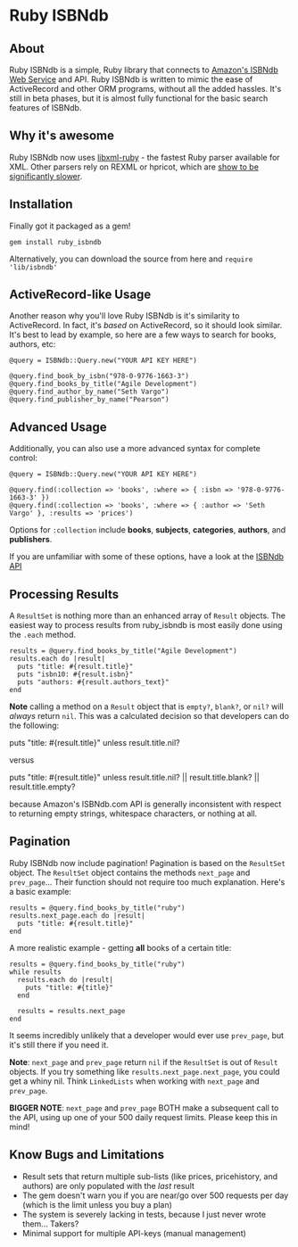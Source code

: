 Ruby ISBNdb
===========
About
-----

Ruby ISBNdb is a simple, Ruby library that connects to [Amazon's ISBNdb Web Service](http://isbndb.com) and API. Ruby ISBNdb is written to mimic the ease of ActiveRecord and other ORM programs, without all the added hassles. It's still in beta phases, but it is almost fully functional for the basic search features of ISBNdb.

Why it's awesome
----------------

Ruby ISBNdb now uses [libxml-ruby](http://libxml.rubyforge.org/) - the fastest Ruby parser available for XML. Other parsers rely on REXML or hpricot, which are [show to be significantly slower](http://railstips.org/blog/archives/2008/08/11/parsing-xml-with-ruby/).

Installation
------------

Finally got it packaged as a gem!

    gem install ruby_isbndb

Alternatively, you can download the source from here and `require 'lib/isbndb'`

ActiveRecord-like Usage
-----------------------
Another reason why you'll love Ruby ISBNdb is it's similarity to ActiveRecord. In fact, it's *based* on ActiveRecord, so it should look similar. It's best to lead by example, so here are a few ways to search for books, authors, etc:

    @query = ISBNdb::Query.new("YOUR API KEY HERE")

    @query.find_book_by_isbn("978-0-9776-1663-3")
    @query.find_books_by_title("Agile Development")
    @query.find_author_by_name("Seth Vargo")
    @query.find_publisher_by_name("Pearson")

Advanced Usage
--------------
Additionally, you can also use a more advanced syntax for complete control:

    @query = ISBNdb::Query.new("YOUR API KEY HERE")

    @query.find(:collection => 'books', :where => { :isbn => '978-0-9776-1663-3' })
    @query.find(:collection => 'books', :where => { :author => 'Seth Vargo' }, :results => 'prices')
    
Options for `:collection` include **books**, **subjects**, **categories**, **authors**, and **publishers**.
		
If you are unfamiliar with some of these options, have a look at the [ISBNdb API](http://isbndb.com/docs/api/)

Processing Results
------------------
A `ResultSet` is nothing more than an enhanced array of `Result` objects. The easiest way to process results from ruby_isbndb is most easily done using the `.each` method.

    results = @query.find_books_by_title("Agile Development")
    results.each do |result|
      puts "title: #{result.title}"
      puts "isbn10: #{result.isbn}"
      puts "authors: #{result.authors_text}"
    end
    
**Note** calling a method on a `Result` object that is `empty?`, `blank?`, or `nil?` will *always* return `nil`. This was a calculated decision so that developers can do the following:

  puts "title: #{result.title}" unless result.title.nil?
  
versus

  puts "title: #{result.title}" unless result.title.nil? || result.title.blank? || result.title.empty?

because Amazon's ISBNdb.com API is generally inconsistent with respect to returning empty strings, whitespace characters, or nothing at all.

Pagination
----------
Ruby ISBNdb now include pagination! Pagination is based on the `ResultSet` object. The `ResultSet` object contains the methods `next_page` and `prev_page`... Their function should not require too much explanation. Here's a basic example:

    results = @query.find_books_by_title("ruby")
    results.next_page.each do |result|
      puts "title: #{result.title}"
    end
    
A more realistic example - getting **all** books of a certain title:

    results = @query.find_books_by_title("ruby")
    while results
      results.each do |result|
        puts "title: #{title}"
      end
      
      results = results.next_page
    end
    
It seems incredibly unlikely that a developer would ever use `prev_page`, but it's still there if you need it.

**Note**: `next_page` and `prev_page` return `nil` if the `ResultSet` is out of `Result` objects. If you try something like `results.next_page.next_page`, you could get a whiny nil. Think `LinkedLists` when working with `next_page` and `prev_page`.

**BIGGER NOTE**: `next_page` and `prev_page` BOTH make a subsequent call to the API, using up one of your 500 daily request limits. Please keep this in mind!

Know Bugs and Limitations
---------
- Result sets that return multiple sub-lists (like prices, pricehistory, and authors) are only populated with the *last* result
- The gem doesn't warn you if you are near/go over 500 requests per day (which is the limit unless you buy a plan)
- The system is severely lacking in tests, because I just never wrote them... Takers?
- Minimal support for multiple API-keys (manual management)